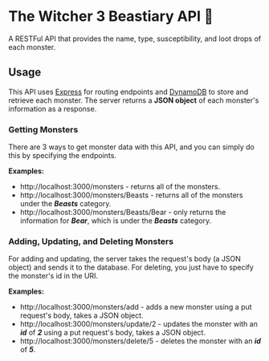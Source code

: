 # The Witcher 3 Beastiary API 🐺
A RESTFul API that provides the name, type, susceptibility, and loot drops of each monster.
## Usage
This API uses [Express](https://expressjs.com/) for routing endpoints and [DynamoDB](https://aws.amazon.com/dynamodb/) to store and retrieve each monster.
The server returns a **JSON object** of each monster's information as a response.

### Getting Monsters

There are 3 ways to get monster data with this API, and you can simply do this by specifying the endpoints. 

**Examples:**
* http://localhost:3000/monsters - returns all of the monsters.
* http://localhost:3000/monsters/Beasts - returns all of the monsters under the ***Beasts*** category.
* http://localhost:3000/monsters/Beasts/Bear - only returns the information for ***Bear***, which is under the ***Beasts*** category.

### Adding, Updating, and Deleting Monsters

For adding and updating, the server takes the request's body (a JSON object) and sends it to the database. For deleting, you just have to specify the monster's id in the URI.

**Examples:**
* http://localhost:3000/monsters/add - adds a new monster using a put request's body, takes a JSON object.
* http://localhost:3000/monsters/update/2 - updates the monster with an ***id*** of ***2*** using a put request's body, takes a JSON object.
* http://localhost:3000/monsters/delete/5 - deletes the monster with an ***id*** of ***5***.
